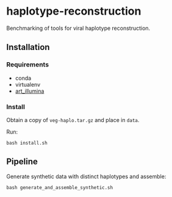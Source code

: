 # haplotype-reconstruction

Benchmarking of tools for viral haplotype reconstruction.

## Installation

### Requirements

- conda
- virtualenv
- [art_illumina](https://www.niehs.nih.gov/research/resources/software/biostatistics/art/index.cfm)

### Install

Obtain a copy of `veg-haplo.tar.gz` and place in `data`.

Run:

```
bash install.sh
```

## Pipeline

Generate synthetic data with distinct haplotypes and assemble:

```
bash generate_and_assemble_synthetic.sh
```

